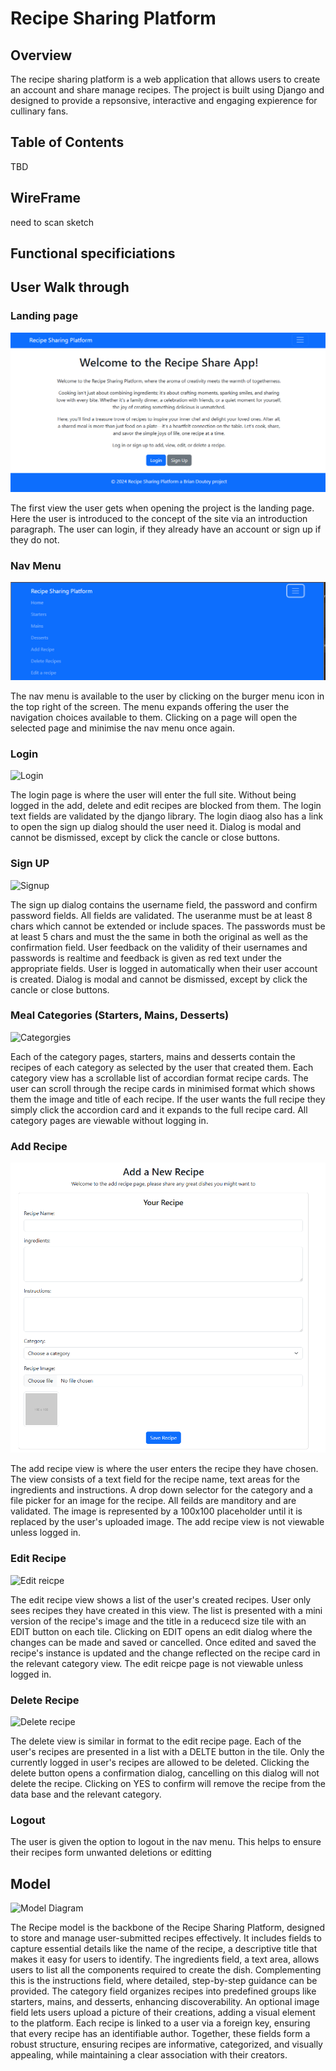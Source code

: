 # Recipe Sharing Platform

## Overview
The recipe sharing platform is a web application that allows users to create an account and share manage recipes.
The project is built using Django and designed to provide a repsonsive, interactive and engaging expierence for cullinary fans.

## Table of Contents
TBD

## WireFrame

need to scan sketch

## Functional specificiations







## User Walk through
### Landing page
![landing page](/docs/readme_img/landing_page.png)

The first view the user gets when opening the project is the landing page. 
Here the user is introduced to the concept of the site via an introduction paragraph.
The user can login, if they already have an account or sign up if they do not.

### Nav Menu
![Navmenu](/docs/readme_img/nav_menu.png)

The nav menu is available to the user by clicking on the burger menu icon in the top right of the screen. 
The menu expands offering the user the navigation choices available to them. Clicking on a page will open the selected page and minimise the nav menu once again.


### Login
![Login](tbd)

The login page is where the user will enter the full site. Without being logged in the add, delete and edit recipes are blocked from them.
The login text fields are validated by the django library.
The login diaog also has a link to open the sign up dialog should the user need it.
Dialog is modal and cannot be dismissed, except by click the cancle or close buttons.

### Sign UP
![Signup](tbd)

The sign up dialog contains the username field, the password and confirm password fields.
All fields are validated. The useranme must be at least 8 chars which cannot be extended or include spaces. 
The passwords must be at least 5 chars and must the the same in both the original as well as the confirmation field.
User feedback on the validity of their usernames and passwords is realtime and feedback is given as red text under the appropriate fields.
User is logged in automatically when their user account is created.
Dialog is modal and cannot be dismissed, except by click the cancle or close buttons.

### Meal Categories (Starters, Mains, Desserts)
![Categorgies](tbd)

Each of the category pages, starters, mains and desserts contain the recipes of each category as selected by the user that created them.
Each category view has a scrollable list of accordian format recipe cards. The user can scroll through the recipe cards in minimised format which shows them the image and title of each recipe. 
If the user wants the full recipe they simply click the accordion card and it expands to the full recipe card.
All category pages are viewable without logging in.


### Add Recipe
![Add New Recipe](/docs/readme_img/add_recipe.png)

The add recipe view is where the user enters the recipe they have chosen.
The view consists of a text field for the recipe name, text areas for the ingredients and instructions. A drop down selector for the category and a file picker for an image for the recipe. All feilds are manditory and are validated. 
The image is represented by a 100x100 placeholder until it is replaced by the user's uploaded image.
The add recipe view is not viewable unless logged in.


### Edit Recipe
![Edit reicpe](tbd)

The edit recipe view shows a list of the user's created recipes. User only sees recipes they have created in this view. 
The list is presented with a mini version of the recipe's image and the title in a reducecd size tile with an EDIT button on each tile.
Clicking on EDIT opens an edit dialog where the changes can be made and saved or cancelled.
Once edited and saved the recipe's instance is updated and the change reflected on the recipe card in the relevant category view.
The edit reicpe page is not viewable unless logged in.

### Delete Recipe
![Delete recipe](tbd)

The delete view is similar in format to the edit recipe page. Each of the user's recipes are presented in a list with a DELTE button in the tile. Only the currently logged in user's recipes are allowed to be deleted.
Clicking the delete button opens a confirmation dialog, cancelling on this dialog will not delete the recipe. Clicking on YES to confirm will remove the recipe from the data base and the relevant category. 

### Logout 
The user is given the option to logout in the nav menu. This helps to ensure their recipes form unwanted deletions or editting


## Model
![Model Diagram](tbd)

The Recipe model is the backbone of the Recipe Sharing Platform, designed to store and manage user-submitted recipes effectively. It includes fields to capture essential details like the name of the recipe, a descriptive title that makes it easy for users to identify. The ingredients field, a text area, allows users to list all the components required to create the dish. Complementing this is the instructions field, where detailed, step-by-step guidance can be provided. The category field organizes recipes into predefined groups like starters, mains, and desserts, enhancing discoverability. An optional image field lets users upload a picture of their creations, adding a visual element to the platform. Each recipe is linked to a user via a foreign key, ensuring that every recipe has an identifiable author. Together, these fields form a robust structure, ensuring recipes are informative, categorized, and visually appealing, while maintaining a clear association with their creators.


